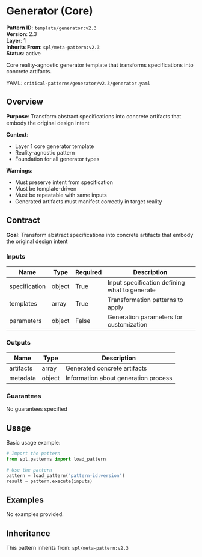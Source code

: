 # Generator (Core)

**Pattern ID**: `template/generator:v2.3`  
**Version**: 2.3  
**Layer**: 1  
**Inherits From**: `spl/meta-pattern:v2.3`  
**Status**: active

Core reality-agnostic generator template that transforms specifications into concrete artifacts.

YAML: `critical-patterns/generator/v2.3/generator.yaml`


## Overview

**Purpose**: Transform abstract specifications into concrete artifacts that embody the original design intent

**Context**: 
- Layer 1 core generator template
- Reality-agnostic pattern
- Foundation for all generator types

**Warnings**:
- Must preserve intent from specification
- Must be template-driven
- Must be repeatable with same inputs
- Generated artifacts must manifest correctly in target reality


## Contract

**Goal**: Transform abstract specifications into concrete artifacts that embody the original design intent

### Inputs

| Name | Type | Required | Description |
| --- | --- | --- | --- |
| specification | object | True | Input specification defining what to generate |
| templates | array | True | Transformation patterns to apply |
| parameters | object | False | Generation parameters for customization |

### Outputs

| Name | Type | Description |
| --- | --- | --- |
| artifacts | array | Generated concrete artifacts |
| metadata | object | Information about generation process |

### Guarantees

No guarantees specified


## Usage

Basic usage example:

```python
# Import the pattern
from spl.patterns import load_pattern

# Use the pattern
pattern = load_pattern("pattern-id:version")
result = pattern.execute(inputs)
```


## Examples

No examples provided.


## Inheritance

This pattern inherits from: `spl/meta-pattern:v2.3`
